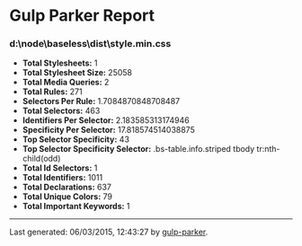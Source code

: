 # Gulp Parker Report


### d:\node\baseless\dist\style.min.css

- **Total Stylesheets:** 1
- **Total Stylesheet Size:** 25058
- **Total Media Queries:** 2
- **Total Rules:** 271
- **Selectors Per Rule:** 1.7084870848708487
- **Total Selectors:** 463
- **Identifiers Per Selector:** 2.183585313174946
- **Specificity Per Selector:** 17.818574514038875
- **Top Selector Specificity:** 43
- **Top Selector Specificity Selector:** .bs-table.info.striped tbody tr:nth-child(odd)
- **Total Id Selectors:** 1
- **Total Identifiers:** 1011
- **Total Declarations:** 637
- **Total Unique Colors:** 79
- **Total Important Keywords:** 1

* * *

Last generated: 06/03/2015, 12:43:27 by [gulp-parker](https://github.com/PavelDemyanenko/gulp-parker).
